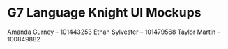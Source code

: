 # G7 Language Knight UI Mockups

Amanda Gurney – 101443253
Ethan Sylvester – 101479568
Taylor Martin – 100849882
